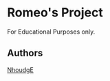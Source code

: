 # Romeo's Project 
For Educational Purposes only.
## Authors
[NhoudgE](https://github.com/NhoudgE/ipt101_romeo.git)
